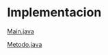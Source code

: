 <h1>Implementacion</h1>

<a href="Biseccion/src/Paquete01/Main.java">Main.java<a/>

<a href="Biseccion/src/Paquete01/Metodo.java">Metodo.java</a>
